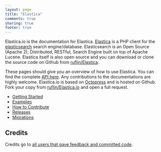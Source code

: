 ```yaml
---
layout: page
title: "Elastica"
comments: true
sharing: true
footer: true
---
```


Elastica.io is the documentation for Elastica. [Elastica](http://github.com/ruflin/Elastica) is a PHP client for the [elasticsearch](http://elasticsearch.org) search engine/database. Elasticsearch is an Open Source (Apache 2), Distributed, RESTful, Search Engine built on top of Apache Lucene. Elastica itself is also open source and you can download or clone the source code on Github from [ruflin/Elastica](http://github.com/ruflin/Elastica).

These pages should give you an overview of how to use Elastica. You can find the complete [API here](api/index.html). Any contributions to the documentations are highly welcome. Elastica.io is based on [Octopress](http://octopress.org/) and is hosted on Github. Fork your copy from [ruflin/Elastica.io](https://github.com/ruflin/Elastica.io) and open a full request.

* [Getting Started](/getting-started/)
* [Examples](/examples/)
* [How to Contribute](/contribute/)
* [Releases](/releases/)
* [Migrations](/migrations/)


Credits
-------
Credits go to <a href="https://github.com/ruflin/Elastica/network/members">all users that gave feedback and committed code</a>.
